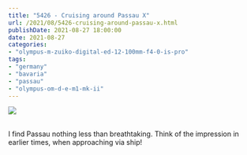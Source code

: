 ```yaml
---
title: "5426 - Cruising around Passau X"
url: /2021/08/5426-cruising-around-passau-x.html
publishDate: 2021-08-27 18:00:00
date: 2021-08-27
categories:
- "olympus-m-zuiko-digital-ed-12-100mm-f4-0-is-pro"
tags:
- "germany"
- "bavaria"
- "passau"
- "olympus-om-d-e-m1-mk-ii"
---
```

<div class="container">
<div class="center"><a target="_blank" href="https://d25zfm9zpd7gm5.cloudfront.net/1200x1200/2019/20190621_111214_lr.jpg"><img class="webfeedsFeaturedVisual" src="https://d25zfm9zpd7gm5.cloudfront.net/0600x0600/2019/20190621_111214_lr.jpg" /></a></div>
</div>
<br />

I find Passau nothing less than breathtaking. Think of the 
impression in earlier times, when approaching via ship!
